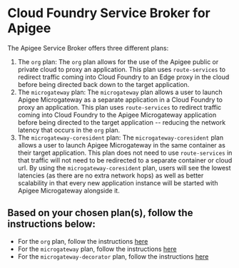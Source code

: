 # Cloud Foundry Service Broker for Apigee

The Apigee Service Broker offers three different plans:
1. The `org` plan: The `org` plan allows for the use of the Apigee public or private cloud to proxy an application.
This plan uses `route-services` to redirect traffic coming into Cloud Foundry to an Edge proxy in the cloud before being directed back down to the target application.
2. The `microgateway` plan: The `microgateway` plan allows a user to launch Apigee Microgateway as a separate application in a Cloud Foundry to proxy an application.
This plan uses `route-services` to redirect traffic coming into Cloud Foundry to the Apigee Microgateway application before being directed to the target application -- reducing the network latency that occurs in the `org` plan.
3. The `microgateway-coresident` plan: The `microgateway-coresident` plan allows a user to launch Apigee Microgateway in the same container as their target application.
This plan does not need to use `route-services` in that traffic will not need to be redirected to a separate container or cloud url. By using the `microgateway-coresident` plan, users will see the lowest latencies (as there are no extra network hops) as well as better scalability in that every new application instance will be started with Apigee Microgateway alongside it.

## Based on your chosen plan(s), follow the instructions below:

  * For the `org` plan, follow the instructions [here](../docs/setup-org.md)
  * For the `microgateway` plan, follow the instructions [here](../docs/setup-microgateway.md)
  * For the `microgateway-decorator` plan, follow the instructions [here](../docs/setup-microgateway-coresident.md)
